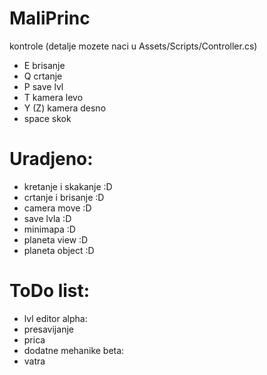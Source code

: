 # MaliPrinc

kontrole (detalje mozete naci u Assets/Scripts/Controller.cs)
  - E brisanje
  - Q crtanje
  - P save lvl
  - T kamera levo
  - Y (Z) kamera desno
  - space skok

# Uradjeno:
  + kretanje i skakanje :D
  + crtanje i brisanje :D
  + camera move :D
  + save lvla :D
  + minimapa :D
  + planeta view :D
  + planeta object :D

# ToDo list:
  - lvl editor
alpha:
  - presavijanje
  - prica
  - dodatne mehanike
beta:
- vatra
